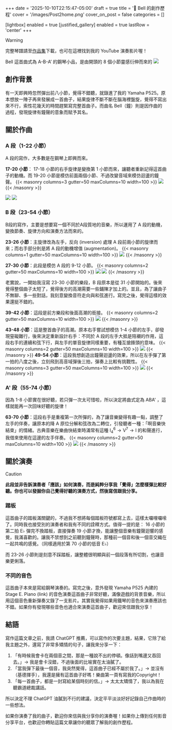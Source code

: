 +++
date = '2025-10-10T22:15:47-05:00'
draft = true
title = '🔔 Bell 的創作歷程'
cover = '/images/Post2home.png'
cover_on_post = false
categories = []

[lightbox]
  enabled = true
[justified_gallery]
  enabled = true
  lastRow = 'center'
+++
> [!WARNING]
> 完整琴譜請至[作品集](/portfolio/)下載，也可在這裡找到我的 YouTube 演奏影片喔！

Bell 這首曲式為 A-B-A’ 的鋼琴小品，是由開頭的 8 個小節靈感衍伸而來的
![](/images/Post/2/1.png)

## 創作背景
有一天即興時忽然彈出前八小節，覺得不錯聽，就錄進了我的 Yamaha P525。原本想放一陣子再來發展成一首曲子，結果旋律不斷不斷在腦海裡盤旋，覺得不寫出來不行，索性花幾天的時間趕緊寫完整首曲子。而曲名 Bell（鐘）則是因作曲的過程，發現旋律有鐘聲的意象而賦予其名。

## 關於作曲
### A 段（1-22 小節）
A 段的寫作，大多數是在鋼琴上即興而來。

**17-20 小節**：
17-18 小節的右手旋律是變換第 1 小節而來，讓聽者重新記得這首曲子的動機。而 19-20 小節是模仿前面兩個小節、不過改變音域來模仿迴盪的鐘聲。
{{< masonry columns=3 gutter=50 maxColumns=10 width=100 >}}
![](/images/Post/2/2.png)
{{< /masonry >}}

![](/images/Post/2/3.png)
![](/images/Post/2/4.png)

### B 段（23-54 小節）
B段的寫作，主要是想要寫一個不同於A段質地的音樂，所以運用了 A 段的動機，變換節奏、旋律方向和演奏方法而來的。

**23-26 小節**：主旋律改為左手，反向 (inversion) 處理 A 段前兩小節的旋律而來；而右手部分則是將 A 段的動機增值 (augmentation)。
{{< masonry columns=1 gutter=50 maxColumns=10 width=100 >}}
![](/images/Post/2/5.png)
{{< /masonry >}}



**27-30 小節**：此段是模仿 A 段的 9-12 小節。
{{< masonry columns=2 gutter=50 maxColumns=10 width=100 >}}
![](/images/Post/2/8.png)
![](/images/Post/2/7.png)
{{< /masonry >}}


老實說，一開始我沒寫 23-30 小節的樂段，B 段原本是從 31 小節開始的。後來覺得整個曲子太短了，覺得後方的高潮需要一些鋪陳才加上的。並且，為了讓曲子不無聊、多一些對話，我刻意變換音符走向與和弦進行。寫完之後，覺得這樣的效果還挺不錯的。

**39-42 小節**：這段是前方樂段和後面高潮的銜接。
{{< masonry columns=2 gutter=50 maxColumns=10 width=100 >}}
![](/images/Post/2/9.png)
{{< /masonry >}}

**43-48 小節**：這是整首曲子的高潮。原本右手嘗試想模仿 1-4 小節的左手，卻發現窒礙難行，後來決定重新設計右手：不同於 A 段的左手大抵是陪襯的作用，這段右手的連續和弦下行，與左手的單音旋律同樣重要，有種互搶鋒頭的意味。
{{< masonry columns=2 gutter=50 maxColumns=10 width=100 >}}
![](/images/Post/2/10.png)
{{< /masonry >}}
**49-54 小節**：這段我想創造出鐘聲迴盪的效果，所以在左手彈了第一拍的八度之後，立刻飛到高音域彈後三拍，彈奏上比較有挑戰性。
{{< masonry columns=3 gutter=50 maxColumns=10 width=100 >}}
![](/images/Post/2/11.png)
{{< /masonry >}}
### A' 段（55-74 小節）
因為 1-8 小節實在很好聽，若只彈一次太可惜啦，所以決定將曲式定為 ABA' ，這樣就能再一次回味好聽的旋律！

**63-70 小節**：這段右手是重複第一次所彈的，為了讓音樂變得有趣一點，調整了左手的伴奏，讓原本的降 A 原位分解和弦改為二轉位，引發聽者一種：「啊音樂快結束」的情緒。古典音樂在樂曲快結束時滿常有這種 $\mathrm{I}^6_4 \rightarrow \mathrm{V}^7 \rightarrow \mathrm{I}$ 的和聲進行，我借來使用在這邊的左手伴奏。
{{< masonry columns=2 gutter=50 maxColumns=10 width=100 >}}
![](/images/Post/2/12.png)
{{< /masonry >}}
## 關於演奏
> [!Caution]
> **此段並非告訴演奏者「應該」如何演奏，而是純粹分享我「覺得」怎麼樣彈比較好聽。你也可以發掘你自己覺得好聽的演奏方式，然後寫信跟我分享。**

### 踏板
這首曲子的踏板滿關鍵的，不過我不想將每個踏板符號都寫上去，這樣太囉哩囉嗦了。同時我也接受別的演奏者和我有不同的詮釋方式。值得一提的是： 16 小節的第二拍 E♭ 彈完不換踏板，直接彈奏 19 小節才換，能讓整個音樂有鐘聲迴響的感覺，我滿喜歡的。讓我不禁想到之前聽到鐘聲時，那種前一個音和後一個音交織在一起共鳴的感覺。（同樣適用於第 70 小節的低音 E♭）

而 23-26 小節則是刻意不踩踏板，讓整體很明顯與前一個段落有所切割，也讓音樂更俐落。

### 不同的音色
這首曲子本來是寫給鋼琴演奏的。寫完之後，意外發現 Yamaha P525 內建的 Stage E. Piano (link) 的音色演奏這首曲子非常好聽，滿像遊戲的背景音樂，所以用這個音色重新彈奏又錄了一支影片。其實我覺得如果用鐵琴的音色來演奏應該也不錯。如果你有發現哪些音色也適合來演奏這首曲子，歡迎來信跟我分享！

## 結語
寫作這篇文章之前，我請 ChatGPT 推薦，可以寫作的次要主題，結果，它除了給我主題之外，還寫了非常多矯情的句子，讓我來分享一下：
1. 「有時候我會卡在兩個音之間，那是一種說不出的停頓。像話到嘴邊又吞回去。」$\rightarrow$ 我是會卡沒錯，不過後面的比喻實在太油膩了。
2. 「當我彈下最後一個音，我突然覺得，這首曲子已經不屬於我了。」$\rightarrow$ 並沒有（基德揮手），我還是擁有這首曲子好嗎！樂曲第一頁有寫我的Copyright！
3. 「每一首曲子，都是一封寫給某個時刻的信。」$\rightarrow$ 太太太矯情了，我以為我在聽霸道總裁講話。

所以決定不理 ChatGPT 油膩到不行的建議，決定平平淡淡好好記錄自己作曲時的一些想法。

如果你演奏了我的曲子，歡迎你來信與我分享你的演奏喔！如果你上傳到任何影音分享平台，也歡迎你轉貼這篇文章讓你的聽眾了解我的創作歷程。


